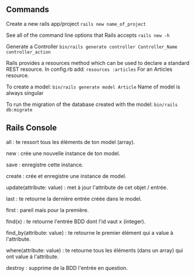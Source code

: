 ## Commands

Create a new rails app/project
`rails new name_of_project`

See all of the command line options that Rails accepts `rails new -h`

Generate a Controller
`bin/rails generate controller Controller_Name controller_action`

Rails provides a resources method which can be used to declare a standard REST resource. In config.rb add:
`resources :articles` For an Articles resource.

To create a model:
`bin/rails generate model Article` Name of model is always singular

To run the migration of the database created with the model:
`bin/rails db:migrate`

## Rails Console
all : te ressort tous les éléments de ton model (array).

new : crée une nouvelle instance de ton model.

save : enregistre cette instance.

create : crée et enregistre une instance de model.

update(attribute: value) : met à jour l'attribute de cet objet / entrée.

last : te retourne la dernière entrée créée dans le model.

first : pareil mais pour la première.

find(x) : te retourne l'entrée BDD dont l'id vaut x (integer).

find_by(attribute: value) : te retourne le premier élément qui a value à l'attribute.

where(attribute: value) : te retourne tous les éléments (dans un array) qui ont value à l'attribute.

destroy : supprime de la BDD l'entrée en question.
